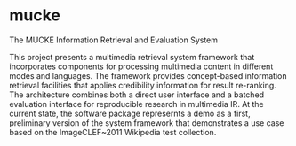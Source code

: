 mucke
=====

The MUCKE Information Retrieval and Evaluation System 

This project presents a multimedia retrieval system framework that incorporates components for processing multimedia content in different modes and languages. The framework provides concept-based information retrieval facilities that applies credibility information for result re-ranking. The architecture combines both a direct user interface and a batched evaluation interface for reproducible research in multimedia IR. At the current state, the software package represernts a demo as a first, preliminary version of the system framework that demonstrates a use case based on the ImageCLEF~2011 Wikipedia test collection.

